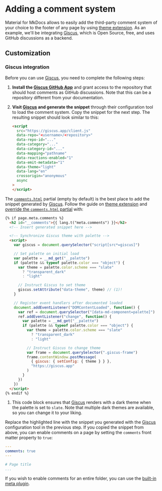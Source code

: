 # Adding a comment system

Material for MkDocs allows to easily add the third-party comment system of your
choice to the footer of any page by using [theme extension]. As an example,
we'll be integrating [Giscus], which is Open Source, free, and uses GitHub
discussions as a backend.

  [Giscus]: https://giscus.app/

## Customization

### Giscus integration

Before you can use [Giscus], you need to complete the following steps:

1.  __Install the [Giscus GitHub App]__ and grant access to the repository
    that should host comments as GitHub discussions. Note that this can be a
    repository different from your documentation.
2.  __Visit [Giscus] and generate the snippet__ through their configuration tool
    to load the comment system. Copy the snippet for the next step. The
    resulting snippet should look similar to this:

    ``` html
    <script
      src="https://giscus.app/client.js"
      data-repo="<username>/<repository>"
      data-repo-id="..."
      data-category="..."
      data-category-id="..."
      data-mapping="pathname"
      data-reactions-enabled="1"
      data-emit-metadata="1"
      data-theme="light"
      data-lang="en"
      crossorigin="anonymous"
      async
    >
    </script>
    ```

The [`comments.html`][comments] partial (empty by default) is the best place to
add the snippet generated by [Giscus]. Follow the guide on [theme extension]
and [override the `comments.html` partial][overriding partials] with:

``` html hl_lines="3"
{% if page.meta.comments %}
  <h2 id="__comments">{{ lang.t("meta.comments") }}</h2>
  <!-- Insert generated snippet here -->

  <!-- Synchronize Giscus theme with palette -->
  <script>
    var giscus = document.querySelector("script[src*=giscus]")

    // Set palette on initial load
    var palette = __md_get("__palette")
    if (palette && typeof palette.color === "object") {
      var theme = palette.color.scheme === "slate"
        ? "transparent_dark"
        : "light"

      // Instruct Giscus to set theme
      giscus.setAttribute("data-theme", theme) // (1)!
    }

    // Register event handlers after documented loaded
    document.addEventListener("DOMContentLoaded", function() {
      var ref = document.querySelector("[data-md-component=palette]")
      ref.addEventListener("change", function() {
        var palette = __md_get("__palette")
        if (palette && typeof palette.color === "object") {
          var theme = palette.color.scheme === "slate"
            ? "transparent_dark"
            : "light"

          // Instruct Giscus to change theme
          var frame = document.querySelector(".giscus-frame")
          frame.contentWindow.postMessage(
            { giscus: { setConfig: { theme } } },
            "https://giscus.app"
          )
        }
      })
    })
  </script>
{% endif %}
```

1.  This code block ensures that [Giscus] renders with a dark theme when the
    palette is set to `slate`. Note that multiple dark themes are available,
    so you can change it to your liking.

Replace the highlighted line with the snippet you generated with the [Giscus]
configuration tool in the previous step. If you copied the snippet from above,
you can enable comments on a page by setting the `comments` front matter
property to `true`:

``` yaml
---
comments: true
---

# Page title
...
```

If you wish to enable comments for an entire folder, you can use the
[built-in meta plugin].

  [Giscus GitHub App]: https://github.com/apps/giscus
  [theme extension]: ../customization.md#extending-the-theme
  [comments]: https://github.com/squidfunk/mkdocs-material/blob/master/src/templates/partials/comments.html
  [overriding partials]: ../customization.md#overriding-partials
  [built-in meta plugin]: ../plugins/meta.md
